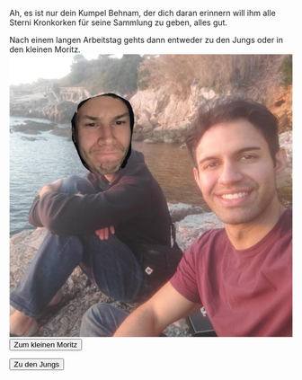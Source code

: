 Ah, es ist nur dein Kumpel Behnam, der dich daran erinnern will ihm alle Sterni Kronkorken für seine Sammlung zu geben, alles gut.

Nach einem langen Arbeitstag gehts dann entweder zu den Jungs oder in den kleinen Moritz.
<img src="img/behnam.png">
<a href="/clemens/moritz.html">
<button>Zum kleinen Moritz</button>
</a>

<a href="/clemens/bigmoney.html">
<button>Zu den Jungs</button>
</a>
